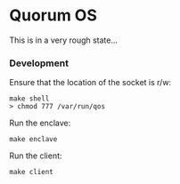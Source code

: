 # Quorum OS

This is in a very rough state...

### Development

Ensure that the location of the socket is r/w:

```shell
make shell
> chmod 777 /var/run/qos
```

Run the enclave:
```shell
make enclave
```

Run the client:
```shell
make client
```